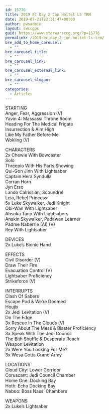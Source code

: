 ```yaml
---
id: 15776
title: 2019 EC Day 2 Jon Holtet LS TRM
date: 2019-07-21T22:31:47+00:00
author: pwsadmin
layout: swccgpc
guid: https://www.starwarsccg.org/?p=15776
permalink: /2019-ec-day-2-jon-holtet-ls-trm/
bre_add_to_home_carousel:
  - ""
bre_carousel_title:
  - ""
bre_carousel_link:
  - ""
bre_carousel_external_link:
  - ""
bre_carousel_slogan:
  - ""
categories:
  - Articles
---
```

STARTING  
Anger, Fear, Aggression (V)  
Yavin 4: Massassi Throne Room  
Heading For The Medical Frigate  
Insurrection & Aim High  
Like My Father Before Me  
Wokling (V)

CHARACTERS  
2x Chewie With Bowcaster  
Solo  
Threepio With His Parts Showing  
Qui-Gon Jinn With Lightsaber  
Captain Hera Syndulla  
Corran Horn  
Jyn Erso  
Lando Calrissian, Scoundrel  
Leia, Rebel Princess  
5x Luke Skywalker, Jedi Knight  
Obi-Wan With Lightsaber  
Ahsoka Tano With Lightsabers  
Anakin Skywalker, Padawan Learner  
Padme Naberrie (AI) (V)  
Rey With Lightsaber

DEVICES  
2x Luke&#8217;s Bionic Hand

EFFECTS  
Civil Disorder (V)  
Draw Their Fire  
Evacuation Control (V)  
Lightsaber Proficiency  
Strikeforce (V)

INTERRUPTS  
Clash Of Sabers  
Escape Pod & We&#8217;re Doomed  
Houjix  
2x Jedi Levitation (V)  
On The Edge  
3x Rescue In The Clouds (V)  
Sorry About The Mess & Blaster Proficiency  
3x Speak With The Jedi Council  
The Bith Shuffle & Desperate Reach  
Weapon Levitation  
2x Were You Looking For Me?  
3x Wesa Gotta Grand Army

LOCATIONS  
Cloud City: Lower Corridor  
Coruscant: Jedi Council Chamber  
Home One: Docking Bay  
Hoth: Echo Docking Bay  
Naboo: Boss Nass&#8217; Chambers

WEAPONS  
2x Luke&#8217;s Lightsaber